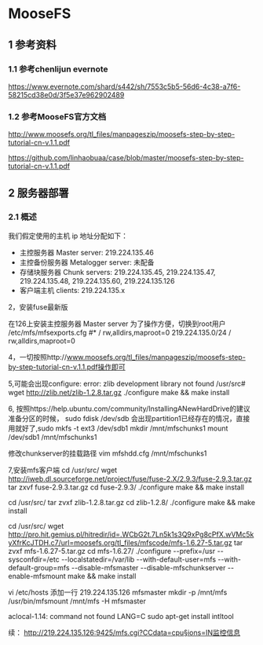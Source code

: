 # MooseFS

## 1 参考资料

### 1.1 参考chenlijun evernote

https://www.evernote.com/shard/s442/sh/7553c5b5-56d6-4c38-a7f6-58215cd38e0d/3f5e37e962902489

### 1.2 参考MooseFS官方文档

http://www.moosefs.org/tl_files/manpageszip/moosefs-step-by-step-tutorial-cn-v.1.1.pdf

https://github.com/linhaobuaa/case/blob/master/moosefs-step-by-step-tutorial-cn-v.1.1.pdf

## 2 服务器部署

### 2.1 概述

我们假定使用的主机 ip 地址分配如下：
* 主控服务器 Master server: 219.224.135.46
* 主控备份服务器 Metalogger server: 未配备
* 存储块服务器 Chunk servers: 219.224.135.45, 219.224.135.47, 219.224.135.48, 219.224.135.60, 219.224.135.126
* 客户端主机 clients: 219.224.135.x

2，安装fuse最新版

在126上安装主控服务器 Master server
为了操作方便，切换到root用户
/etc/mfs/mfsexports.cfg
#*                      /       rw,alldirs,maproot=0
219.224.135.0/24        /       rw,alldirs,maproot=0

4，一切按照http://www.moosefs.org/tl_files/manpageszip/moosefs-step-by-step-tutorial-cn-v.1.1.pdf操作即可

5,可能会出现configure: error: zlib development library not found
/usr/src# wget http://zlib.net/zlib-1.2.8.tar.gz
./configure
make && make install

6, 按照https://help.ubuntu.com/community/InstallingANewHardDrive的建议准备分区的时候，
sudo fdisk /dev/sdb 会出现partition1已经存在的情况，直接用就好了,sudo mkfs -t ext3 /dev/sdb1
mkdir /mnt/mfschunks1
mount /dev/sdb1 /mnt/mfschunks1

修改chunkserver的挂载路径
vim mfshdd.cfg
/mnt/mfschunks1

7,安装mfs客户端
cd /usr/src/
wget http://iweb.dl.sourceforge.net/project/fuse/fuse-2.X/2.9.3/fuse-2.9.3.tar.gz
tar zxvf fuse-2.9.3.tar.gz
cd fuse-2.9.3/
./configure
make && make install

cd /usr/src/
tar zvxf zlib-1.2.8.tar.gz
cd zlib-1.2.8/
./configure
make && make install

cd /usr/src/
wget http://pro.hit.gemius.pl/hitredir/id=.WCbG2t.7Ln5k1s3Q9xPg8cPfX.wVMc5kyXfrKcJTDH.c7/url=moosefs.org/tl_files/mfscode/mfs-1.6.27-5.tar.gz
tar zvxf mfs-1.6.27-5.tar.gz
cd mfs-1.6.27/
./configure --prefix=/usr --sysconfdir=/etc --localstatedir=/var/lib --with-default-user=mfs  --with-default-group=mfs --disable-mfsmaster  --disable-mfschunkserver --enable-mfsmount
make && make install

vi /etc/hosts
添加一行
219.224.135.126 mfsmaster
mkdir -p /mnt/mfs
/usr/bin/mfsmount /mnt/mfs -H mfsmaster

aclocal-1.14: command not found
LANG=C
sudo apt-get install intltool


续：
http://219.224.135.126:9425/mfs.cgi?CCdata=cpu§ions=IN监控信息
